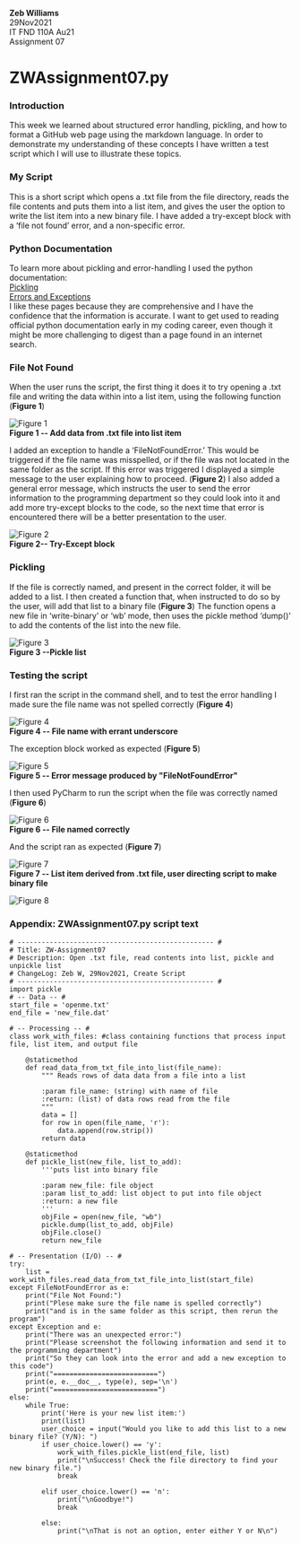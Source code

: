 **Zeb Williams**  
29Nov2021  
IT FND 110A Au21  
Assignment 07

# ZWAssignment07.py

### Introduction
This week we learned about structured error handling, pickling, and how to format a GitHub web page using the markdown language. In order to demonstrate my understanding of these concepts I have written a test script which I will use to illustrate these topics.

### My Script
This is a short script which opens a .txt file from the file directory, reads the file contents and puts them into a list item, and gives the user the option to write the list item into a new binary file. I have added a try-except block with a ‘file not found’ error, and a non-specific error.

### Python Documentation
To learn more about pickling and error-handling I used the python documentation:  
[Pickling](https://docs.python.org/3/library/pickle.html)  
[Errors and Exceptions](https://docs.python.org/3/tutorial/errors.htm)  
I like these pages because they are comprehensive and I have the confidence that the information is accurate. I want to get used to reading official python documentation early in my coding career, even though it might be more challenging to digest than a page found in an internet search. 

### File Not Found  
When the user runs the script, the first thing it does it to try opening a .txt file and writing the data within into a list item, using the following function (**Figure 1**)  

![Figure 1](https://github.com/zebulonw2/IntroToProg-Python-Mod07/blob/main/docs/Figure1.png "Figure 1")  
**Figure 1 -- Add data from .txt file into list item**  

I added an exception to handle a ‘FileNotFoundError.’ This would be triggered if the file name was misspelled, or if the file was not located in the same folder as the script. If this error was triggered I displayed a simple message to the user explaining how to proceed. (**Figure 2**) I also added a general error message, which instructs the user to send the error information to the programming department so they could look into it and add more try-except blocks to the code, so the next time that error is encountered there will be a better presentation to the user.  

![Figure 2](https://github.com/zebulonw2/IntroToProg-Python-Mod07/blob/main/docs/Figure2.png "Figure 2")  
**Figure 2-- Try-Except block**  

### Pickling

If the file is correctly named, and present in the correct folder, it will be added to a list. I then created a function that, when instructed to do so by the user, will add that list to a binary file (**Figure 3**) The function opens a new file in ‘write-binary’ or ‘wb’ mode, then uses the pickle method ‘dump()’ to add the contents of the list into the new file.  

![Figure 3](https://github.com/zebulonw2/IntroToProg-Python-Mod07/blob/main/docs/Figure3.png "Figure 3")  
**Figure 3 --Pickle list**  

### Testing the script  
I first ran the script in the command shell, and to test the error handling I made sure the file name was not spelled correctly (**Figure 4**)  

![Figure 4](https://github.com/zebulonw2/IntroToProg-Python-Mod07/blob/main/docs/Figure4.png "Figure 4")  
**Figure 4 -- File name with errant underscore**  

The exception block worked as expected (**Figure 5**)  

![Figure 5](https://github.com/zebulonw2/IntroToProg-Python-Mod07/blob/main/docs/Figure5.png "Figure 5")  
**Figure 5 -- Error message produced by "FileNotFoundError"**  

I then used PyCharm to run the script when the file was correctly named (**Figure 6**)  

![Figure 6](https://github.com/zebulonw2/IntroToProg-Python-Mod07/blob/main/docs/Figure6.png "Figure 6")  
**Figure 6 -- File named correctly**  

And the script ran as expected (**Figure 7**)  

![Figure 7](https://github.com/zebulonw2/IntroToProg-Python-Mod07/blob/main/docs/Figure7.png "Figure 7")  
**Figure 7 -- List item derived from .txt file, user directing script to make binary file**

![Figure 8](https://github.com/zebulonw2/IntroToProg-Python-Mod07/blob/main/docs/Figure8.png "Figure 8")























### Appendix: ZWAssignment07.py script text
```
# ------------------------------------------------- #
# Title: ZW-Assignment07
# Description: Open .txt file, read contents into list, pickle and unpickle list
# ChangeLog: Zeb W, 29Nov2021, Create Script
# ------------------------------------------------- #
import pickle
# -- Data -- #
start_file = 'openme.txt'
end_file = 'new_file.dat'

# -- Processing -- #
class work_with_files: #class containing functions that process input file, list item, and output file

    @staticmethod
    def read_data_from_txt_file_into_list(file_name):
        """ Reads rows of data data from a file into a list

        :param file_name: (string) with name of file
        :return: (list) of data rows read from the file
        """
        data = []
        for row in open(file_name, 'r'):
            data.append(row.strip())
        return data

    @staticmethod
    def pickle_list(new_file, list_to_add):
        '''puts list into binary file

        :param new_file: file object
        :param list_to_add: list object to put into file object
        :return: a new file
        '''
        objFile = open(new_file, "wb")
        pickle.dump(list_to_add, objFile)
        objFile.close()
        return new_file

# -- Presentation (I/O) -- #
try:
    list = work_with_files.read_data_from_txt_file_into_list(start_file)
except FileNotFoundError as e:
    print("File Not Found:")
    print("Plese make sure the file name is spelled correctly")
    print("and is in the same folder as this script, then rerun the program")
except Exception and e:
    print("There was an unexpected error:")
    print("Please screenshot the following information and send it to the programming department")
    print("So they can look into the error and add a new exception to this code")
    print("==========================")
    print(e, e.__doc__, type(e), sep='\n')
    print("==========================")
else:
    while True:
        print('Here is your new list item:')
        print(list)
        user_choice = input("Would you like to add this list to a new binary file? (Y/N): ")
        if user_choice.lower() == 'y':
            work_with_files.pickle_list(end_file, list)
            print("\nSuccess! Check the file directory to find your new binary file.")
            break

        elif user_choice.lower() == 'n':
            print("\nGoodbye!")
            break

        else:
            print("\nThat is not an option, enter either Y or N\n")
```
